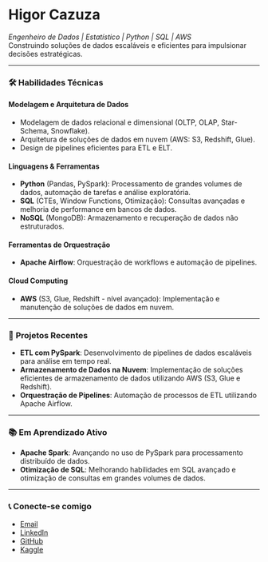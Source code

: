 # Higor Cazuza  
*Engenheiro de Dados | Estatístico | Python | SQL | AWS*  
Construindo soluções de dados escaláveis e eficientes para impulsionar decisões estratégicas.

---

### 🛠 **Habilidades Técnicas**

#### **Modelagem e Arquitetura de Dados**  
- Modelagem de dados relacional e dimensional (OLTP, OLAP, Star-Schema, Snowflake).  
- Arquitetura de soluções de dados em nuvem (AWS: S3, Redshift, Glue).  
- Design de pipelines eficientes para ETL e ELT.

#### **Linguagens & Ferramentas**  
- **Python** (Pandas, PySpark): Processamento de grandes volumes de dados, automação de tarefas e análise exploratória.  
- **SQL** (CTEs, Window Functions, Otimização): Consultas avançadas e melhoria de performance em bancos de dados.  
- **NoSQL** (MongoDB): Armazenamento e recuperação de dados não estruturados.

#### **Ferramentas de Orquestração**  
- **Apache Airflow**: Orquestração de workflows e automação de pipelines.

#### **Cloud Computing**  
- **AWS** (S3, Glue, Redshift - nível avançado): Implementação e manutenção de soluções de dados em nuvem.

---

### 🔧 **Projetos Recentes**  
- **ETL com PySpark**: Desenvolvimento de pipelines de dados escaláveis para análise em tempo real.  
- **Armazenamento de Dados na Nuvem**: Implementação de soluções eficientes de armazenamento de dados utilizando AWS (S3, Glue e Redshift).  
- **Orquestração de Pipelines**: Automação de processos de ETL utilizando Apache Airflow.

---

### 📚 **Em Aprendizado Ativo**  
- **Apache Spark**: Avançando no uso de PySpark para processamento distribuído de dados.  
- **Otimização de SQL**: Melhorando habilidades em SQL avançado e otimização de consultas em grandes volumes de dados.

---

### 📞 **Conecte-se comigo**  
- [Email](mailto:higorcazuza@gmail.com)
- [LinkedIn](https://www.linkedin.com/in/higorcazuza)  
- [GitHub](https://github.com/higorcazuza81)  
- [Kaggle](https://www.kaggle.com/higorcazuza)
